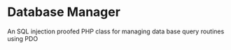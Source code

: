 # Database Manager
An SQL injection proofed PHP class for managing data base query routines using PDO
